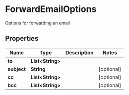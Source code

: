 

# ForwardEmailOptions

Options for forwarding an email
## Properties

Name | Type | Description | Notes
------------ | ------------- | ------------- | -------------
**to** | **List&lt;String&gt;** |  | 
**subject** | **String** |  |  [optional]
**cc** | **List&lt;String&gt;** |  |  [optional]
**bcc** | **List&lt;String&gt;** |  |  [optional]



